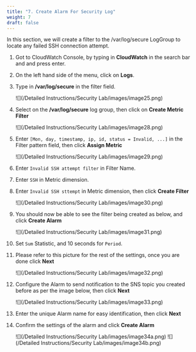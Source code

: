 ```yaml
---
title: "7. Create Alarm For Security Log"
weight: 7
draft: false
---
```


In this section, we will create a filter to the /var/log/secure LogGroup to locate any failed SSH connection attempt.

1. Got to CloudWatch Console, by typing in **CloudWatch** in the search bar and and press enter.

2. On the left hand side of the menu, click on **Logs**.

3. Type in **/var/log/secure** in the filter field.

	![](/Detailed Instructions/Security Lab/images/image25.png)

4. Select on the **/var/log/secure** log group, then click on **Create Metric Filter**
	
	![](/Detailed Instructions/Security Lab/images/image28.png)

5. Enter `[Mon, day, timestamp, ip, id, status = Invalid, ...]` in the Filter pattern field, then click **Assign Metric**

	![](/Detailed Instructions/Security Lab/images/image29.png) 

6. Enter `Invalid SSH attempt filter` in Filter Name.

7. Enter `SSH` in Metric dimension.

8. Enter `Invalid SSH sttempt` in Metric dimension, then click **Create Filter**

	![](/Detailed Instructions/Security Lab/images/image30.png) 

9. You should now be able to see the filter being created as below, and click **Create Alarm**

    ![](/Detailed Instructions/Security Lab/images/image31.png) 

10. Set `Sum` Statistic, and 10 seconds for `Period`.

11. Please refer to this picture for the rest of the settings, once you are done click **Next**

    ![](/Detailed Instructions/Security Lab/images/image32.png) 

12. Configure the Alarm to send notification to the SNS topic you created before as per the image below, then click **Next**

    ![](/Detailed Instructions/Security Lab/images/image33.png) 

13. Enter the unique Alarm name for easy identification, then click **Next**

14. Confirm the settings of the alarm and click **Create Alarm**

    ![](/Detailed Instructions/Security Lab/images/image34a.png)
    ![](/Detailed Instructions/Security Lab/images/image34b.png) 